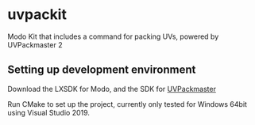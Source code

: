 # uvpackit

Modo Kit that includes a command for packing UVs, powered by UVPackmaster 2

## Setting up development environment

Download the LXSDK for Modo, and the SDK for [UVPackmaster](https://glukoz.gumroad.com/l/uvpackmaster2-sdk-std) 

Run CMake to set up the project, currently only tested for Windows 64bit using Visual Studio 2019.
